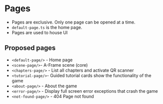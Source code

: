 # Pages

* Pages are exclusive. Only one page can be opened at a time.
* `default-page.ts` is the home page.
* Pages are used to house UI

## Proposed pages

* `<default-page/>` - Home page 
* `<scene-page/>`- A-Frame scene (core)
* `<chapters-page/>` - List all chapters and activate QR scanner
* `<tutorial-page/>`- Guided tutorial cards show the functionality of the game
* `<about-page/>` - About the game
* `<error-page/>` - Display full screen error exceptions that crash the game
* `<not-found-page/>` - 404 Page not found